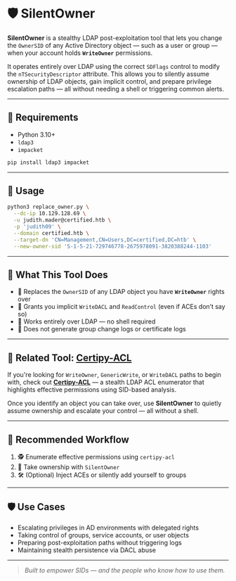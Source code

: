 # 🛡️ SilentOwner

**SilentOwner** is a stealthy LDAP post-exploitation tool that lets you change the `OwnerSID` of any Active Directory object — such as a user or group — when your account holds **`WriteOwner`** permissions.

It operates entirely over LDAP using the correct `SDFlags` control to modify the `nTSecurityDescriptor` attribute. This allows you to silently assume ownership of LDAP objects, gain implicit control, and prepare privilege escalation paths — all without needing a shell or triggering common alerts.

---

## 🔧 Requirements

- Python 3.10+
- `ldap3`
- `impacket`

```bash
pip install ldap3 impacket
```

---

## 🚀 Usage

```bash
python3 replace_owner.py \
  --dc-ip 10.129.128.69 \
  -u judith.mader@certified.htb \
  -p 'judith09' \
  --domain certified.htb \
  --target-dn 'CN=Management,CN=Users,DC=certified,DC=htb' \
  --new-owner-sid 'S-1-5-21-729746778-2675978091-3820388244-1103'
```

---

## 🎯 What This Tool Does

- 🧠 Replaces the `OwnerSID` of any LDAP object you have **`WriteOwner`** rights over
- 🔐 Grants you implicit `WriteDACL` and `ReadControl` (even if ACEs don’t say so)
- 📡 Works entirely over LDAP — no shell required
- 🔕 Does not generate group change logs or certificate logs

---

## 🔗 Related Tool: [Certipy-ACL](https://github.com/xploitnik/certipy-acl)

If you're looking for `WriteOwner`, `GenericWrite`, or `WriteDACL` paths to begin with, check out [**Certipy-ACL**](https://github.com/xploitnik/certipy-acl) — a stealth LDAP ACL enumerator that highlights effective permissions using SID-based analysis.

Once you identify an object you can take over, use **SilentOwner** to quietly assume ownership and escalate your control — all without a shell.

---

## 🧩 Recommended Workflow

1. 🕵️ Enumerate effective permissions using `certipy-acl`
2. 👑 Take ownership with `SilentOwner`
3. 🛠️ (Optional) Inject ACEs or silently add yourself to groups

---

## 🛡️ Use Cases

- Escalating privileges in AD environments with delegated rights
- Taking control of groups, service accounts, or user objects
- Preparing post-exploitation paths without triggering logs
- Maintaining stealth persistence via DACL abuse

---

> _Built to empower SIDs — and the people who know how to use them._

